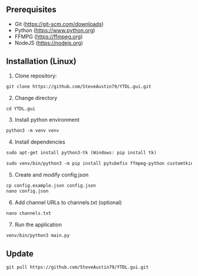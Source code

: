 ## Prerequisites
- Git (https://git-scm.com/downloads)
- Python (https://www.python.org)
- FFMPG (https://ffmpeg.org)
- NodeJS (https://nodejs.org)

## Installation (Linux)
1. Clone repository:
```diff
git clone https://github.com/SteveAustin79/YTDL.gui.git
```
2. Change directory
```diff
cd YTDL.gui
```
3. Install python environment
```diff
python3 -m venv venv
```
4. Install dependencies
```diff
sudo apt-get install python3-tk (Windows: pip install tk)
```
```diff
sudo venv/bin/python3 -m pip install pytubefix ffmpeg-python customtkinter pillow requests
```
5. Create and modify config.json
```diff
cp config.example.json config.json
nano config.json
```
6. Add channel URLs to channels.txt (optional)
```diff
nano channels.txt
```
7. Run the application
```diff
venv/bin/python3 main.py
```

## Update
```diff
git pull https://github.com/SteveAustin79/YTDL.gui.git
```
